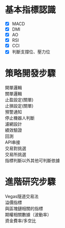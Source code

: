 # 基本指標認識 
- [X] MACD <br/> 
- [X] DMI <br/>
- [X] AO  <br/>
- [X] RSI <br/>
- [X] CCI <br/> 
- [X] 判斷支撐位、壓力位 <br/>
# 策略開發步驟
開單邏輯 <br/> 
關單邏輯 <br/> 
止盈設定(關單) <br/>
止損設定(關單) <br/>
預警通知 <br/>
停止機器人判斷 <br/>
濾網設計 <br/>
績效驗證 <br/>
回測 <br/>
API串接 <br/>
交易對挑選 <br/>
交易所挑選 <br/>
指標判斷以外其他可判斷依據 <br/>
# 進階研究步驟
Vegas隧道交易法<br/> 
溢價指標<br/> 
與區塊鏈相關的指標<br/> 
期權相關數據（波動率）<br/> 
資金費率/多空比<br/> 
